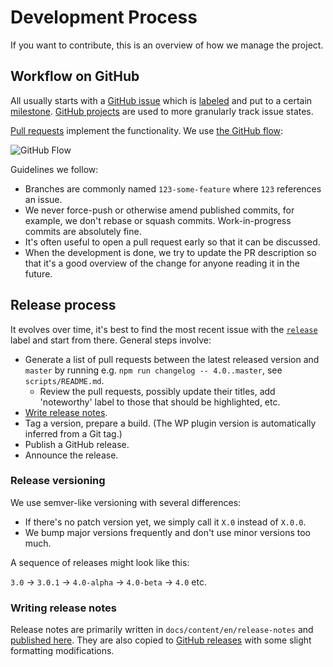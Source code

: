 # Development Process

If you want to contribute, this is an overview of how we manage the project.

## Workflow on GitHub

All usually starts with a [GitHub issue](https://github.com/versionpress/versionpress/issues) which is [labeled](https://github.com/versionpress/versionpress/labels) and put to a certain [milestone](https://github.com/versionpress/versionpress/milestones). [GitHub projects](https://github.com/versionpress/versionpress/projects) are used to more granularly track issue states.

[Pull requests](https://github.com/versionpress/versionpress/pulls) implement the functionality. We use [the GitHub flow](https://guides.github.com/introduction/flow/):

![GitHub Flow](https://guides.github.com/activities/hello-world/branching.png)

Guidelines we follow:

- Branches are commonly named `123-some-feature` where `123` references an issue.
- We never force-push or otherwise amend published commits, for example, we don't rebase or squash commits. Work-in-progress commits are absolutely fine.
- It's often useful to open a pull request early so that it can be discussed.
- When the development is done, we try to update the PR description so that it's a good overview of the change for anyone reading it in the future.

## Release process

It evolves over time, it's best to find the most recent issue with the [`release`](https://github.com/versionpress/versionpress/labels/release) label and start from there. General steps involve:

- Generate a list of pull requests between the latest released version and `master` by running e.g. `npm run changelog -- 4.0..master`, see `scripts/README.md`.
    - Review the pull requests, possibly update their titles, add 'noteworthy' label to those that should be highlighted, etc.
- [Write release notes](#release-notes).
- Tag a version, prepare a build. (The WP plugin version is automatically inferred from a Git tag.)
- Publish a GitHub release.
- Announce the release.

### Release versioning

We use semver-like versioning with several differences:

- If there's no patch version yet, we simply call it `X.0` instead of `X.0.0`.
- We bump major versions frequently and don't use minor versions too much.

A sequence of releases might look like this:

`3.0` → `3.0.1` → `4.0-alpha` → `4.0-beta` → `4.0` etc.

### Writing release notes

Release notes are primarily written in `docs/content/en/release-notes` and [published here](http://docs.versionpress.net/en/release-notes/). They are also copied to [GitHub releases](https://github.com/versionpress/versionpress/releases) with some slight formatting modifications.
